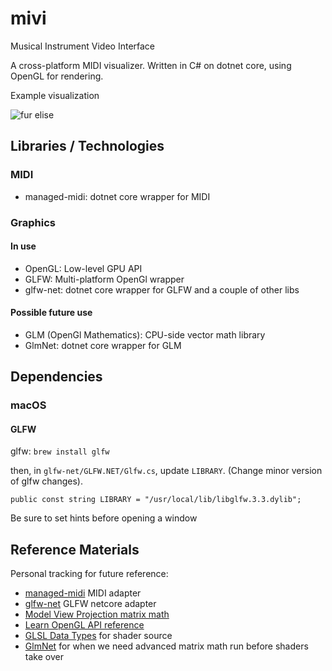# mivi

Musical Instrument Video Interface

A cross-platform MIDI visualizer. Written in C# on dotnet core, using OpenGL for rendering.

Example visualization

![fur elise](https://user-images.githubusercontent.com/2204030/83962879-ecba8a00-a866-11ea-97cf-dbe77f93d150.gif)

## Libraries / Technologies

### MIDI

- managed-midi: dotnet core wrapper for MIDI

### Graphics

#### In use

- OpenGL: Low-level GPU API
- GLFW: Multi-platform OpenGl wrapper
- glfw-net: dotnet core wrapper for GLFW and a couple of other libs

#### Possible future use

- GLM (OpenGl Mathematics): CPU-side vector math library
- GlmNet: dotnet core wrapper for GLM

## Dependencies

### macOS

#### GLFW

glfw: `brew install glfw`

then, in `glfw-net/GLFW.NET/Glfw.cs`, update `LIBRARY`. (Change minor version of glfw changes).

```
public const string LIBRARY = "/usr/local/lib/libglfw.3.3.dylib";
```

Be sure to set hints before opening a window

## Reference Materials

Personal tracking for future reference:

- [managed-midi](https://github.com/atsushieno/managed-midi) MIDI adapter
- [glfw-net](https://github.com/ForeverZer0/glfw-net) GLFW netcore adapter
- [Model View Projection matrix math](http://www.opengl-tutorial.org/beginners-tutorials/tutorial-3-matrices/)
- [Learn OpenGL API reference](https://learnopengl.com/Getting-started/Hello-Triangle)
- [GLSL Data Types](<https://www.khronos.org/opengl/wiki/Data_Type_(GLSL)#Vectors>) for shader source
- [GlmNet](https://github.com/dwmkerr/glmnet) for when we need advanced matrix math run before shaders take over
